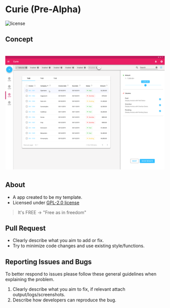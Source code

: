 # Curie (Pre-Alpha)

![license](https://img.shields.io/badge/license-GPL--2.0-green.svg)

## Concept

<h1 align="center">
    <img alt="Currie Concept" title="Currie Concept" src=".github/curie_desktop_figma.png" />
</h1>

## About

- A app created to be my template.
- Licensed under [GPL-2.0 license](https://opensource.org/licenses/GPL-2.0)

> It's FREE -> "Free as in freedom"

## Pull Request

- Clearly describe what you aim to add or fix.
- Try to minimize code changes and use existing style/functions.

## Reporting Issues and Bugs

To better respond to issues please follow these general guidelines when explaining the problem.

1. Clearly describe what you aim to fix, if relevant attach output/logs/screenshots.
2. Describe how developers can reproduce the bug.
